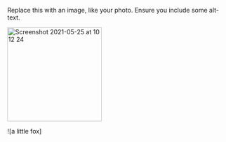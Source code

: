 Replace this with an image, like your photo. Ensure you include some alt-text.

<img width="215" alt="Screenshot 2021-05-25 at 10 12 24" src="https://user-images.githubusercontent.com/84388029/127736903-b3b58ab2-c8f5-4478-b9bb-219b8e13c411.png">

![a little fox] 
